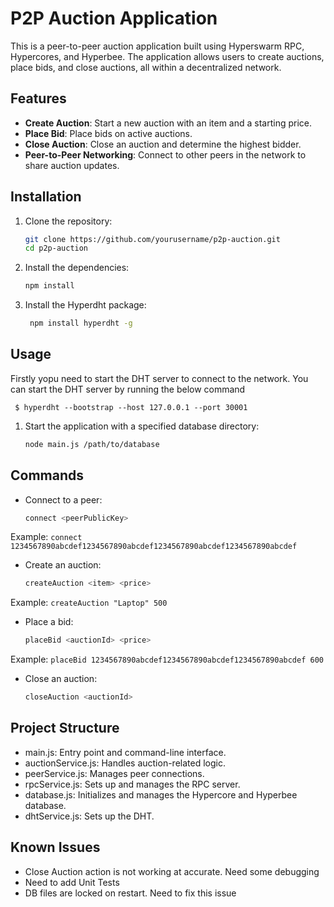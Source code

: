 # P2P Auction Application

This is a peer-to-peer auction application built using Hyperswarm RPC, Hypercores, and Hyperbee. The application allows users to create auctions, place bids, and close auctions, all within a decentralized network.

## Features

- **Create Auction**: Start a new auction with an item and a starting price.
- **Place Bid**: Place bids on active auctions.
- **Close Auction**: Close an auction and determine the highest bidder.
- **Peer-to-Peer Networking**: Connect to other peers in the network to share auction updates.

## Installation

1. Clone the repository:

   ```bash
   git clone https://github.com/yourusername/p2p-auction.git
   cd p2p-auction
   ```
2. Install the dependencies:

   ```bash
   npm install
   ```
   
3. Install the Hyperdht package:

   ```bash
    npm install hyperdht -g
    ```
   
## Usage

Firstly yopu need to start the DHT server to connect to the network. You can start the DHT server by running the below command

``` $ hyperdht --bootstrap --host 127.0.0.1 --port 30001```

   1. Start the application with a specified database directory:

      ```bash
      node main.js /path/to/database
      ```
## Commands
   * Connect to a peer:

     ```bash
     connect <peerPublicKey>
     ```
Example: `connect 1234567890abcdef1234567890abcdef1234567890abcdef1234567890abcdef`

   * Create an auction:

     ```bash
     createAuction <item> <price>
     ```
Example: `createAuction "Laptop" 500`
   
   * Place a bid:

     ```bash
     placeBid <auctionId> <price>
     ```
Example: `placeBid 1234567890abcdef1234567890abcdef1234567890abcdef 600`
   
* Close an auction:

     ```bash
     closeAuction <auctionId>
     ```

## Project Structure
* main.js: Entry point and command-line interface.
* auctionService.js: Handles auction-related logic.
* peerService.js: Manages peer connections.
* rpcService.js: Sets up and manages the RPC server.
* database.js: Initializes and manages the Hypercore and Hyperbee database.
* dhtService.js: Sets up the DHT.

## Known Issues 
- Close Auction action is not working at accurate. Need some debugging
- Need to add Unit Tests
- DB files are locked on restart. Need to fix this issue


